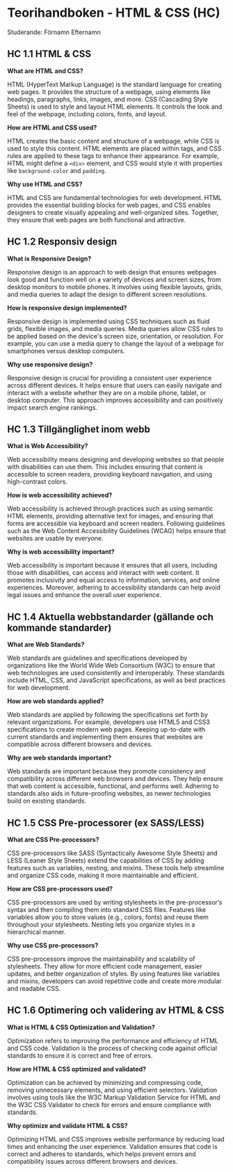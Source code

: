 # Teorihandboken - HTML & CSS (HC)
Studerande: Förnamn Efternamn

## HC 1.1 HTML & CSS

**What are HTML and CSS?**

HTML (HyperText Markup Language) is the standard language for creating web pages. It provides the structure of a webpage, using elements like headings, paragraphs, links, images, and more. CSS (Cascading Style Sheets) is used to style and layout HTML elements. It controls the look and feel of the webpage, including colors, fonts, and layout.

**How are HTML and CSS used?**

HTML creates the basic content and structure of a webpage, while CSS is used to style this content. HTML elements are placed within tags, and CSS rules are applied to these tags to enhance their appearance. For example, HTML might define a `<div>` element, and CSS would style it with properties like `background-color` and `padding`.

**Why use HTML and CSS?**

HTML and CSS are fundamental technologies for web development. HTML provides the essential building blocks for web pages, and CSS enables designers to create visually appealing and well-organized sites. Together, they ensure that web pages are both functional and attractive.

## HC 1.2 Responsiv design

**What is Responsive Design?**

Responsive design is an approach to web design that ensures webpages look good and function well on a variety of devices and screen sizes, from desktop monitors to mobile phones. It involves using flexible layouts, grids, and media queries to adapt the design to different screen resolutions.

**How is responsive design implemented?**

Responsive design is implemented using CSS techniques such as fluid grids, flexible images, and media queries. Media queries allow CSS rules to be applied based on the device's screen size, orientation, or resolution. For example, you can use a media query to change the layout of a webpage for smartphones versus desktop computers.

**Why use responsive design?**

Responsive design is crucial for providing a consistent user experience across different devices. It helps ensure that users can easily navigate and interact with a website whether they are on a mobile phone, tablet, or desktop computer. This approach improves accessibility and can positively impact search engine rankings.

## HC 1.3 Tillgänglighet inom webb

**What is Web Accessibility?**

Web accessibility means designing and developing websites so that people with disabilities can use them. This includes ensuring that content is accessible to screen readers, providing keyboard navigation, and using high-contrast colors.

**How is web accessibility achieved?**

Web accessibility is achieved through practices such as using semantic HTML elements, providing alternative text for images, and ensuring that forms are accessible via keyboard and screen readers. Following guidelines such as the Web Content Accessibility Guidelines (WCAG) helps ensure that websites are usable by everyone.

**Why is web accessibility important?**

Web accessibility is important because it ensures that all users, including those with disabilities, can access and interact with web content. It promotes inclusivity and equal access to information, services, and online experiences. Moreover, adhering to accessibility standards can help avoid legal issues and enhance the overall user experience.

## HC 1.4 Aktuella webbstandarder (gällande och kommande standarder)

**What are Web Standards?**

Web standards are guidelines and specifications developed by organizations like the World Wide Web Consortium (W3C) to ensure that web technologies are used consistently and interoperably. These standards include HTML, CSS, and JavaScript specifications, as well as best practices for web development.

**How are web standards applied?**

Web standards are applied by following the specifications set forth by relevant organizations. For example, developers use HTML5 and CSS3 specifications to create modern web pages. Keeping up-to-date with current standards and implementing them ensures that websites are compatible across different browsers and devices.

**Why are web standards important?**

Web standards are important because they promote consistency and compatibility across different web browsers and devices. They help ensure that web content is accessible, functional, and performs well. Adhering to standards also aids in future-proofing websites, as newer technologies build on existing standards.

## HC 1.5 CSS Pre-processorer (ex SASS/LESS)

**What are CSS Pre-processors?**

CSS pre-processors like SASS (Syntactically Awesome Style Sheets) and LESS (Leaner Style Sheets) extend the capabilities of CSS by adding features such as variables, nesting, and mixins. These tools help streamline and organize CSS code, making it more maintainable and efficient.

**How are CSS pre-processors used?**

CSS pre-processors are used by writing stylesheets in the pre-processor’s syntax and then compiling them into standard CSS files. Features like variables allow you to store values (e.g., colors, fonts) and reuse them throughout your stylesheets. Nesting lets you organize styles in a hierarchical manner.

**Why use CSS pre-processors?**

CSS pre-processors improve the maintainability and scalability of stylesheets. They allow for more efficient code management, easier updates, and better organization of styles. By using features like variables and mixins, developers can avoid repetitive code and create more modular and readable CSS.

## HC 1.6 Optimering och validering av HTML & CSS

**What is HTML & CSS Optimization and Validation?**

Optimization refers to improving the performance and efficiency of HTML and CSS code. Validation is the process of checking code against official standards to ensure it is correct and free of errors.

**How are HTML & CSS optimized and validated?**

Optimization can be achieved by minimizing and compressing code, removing unnecessary elements, and using efficient selectors. Validation involves using tools like the W3C Markup Validation Service for HTML and the W3C CSS Validator to check for errors and ensure compliance with standards.

**Why optimize and validate HTML & CSS?**

Optimizing HTML and CSS improves website performance by reducing load times and enhancing the user experience. Validation ensures that code is correct and adheres to standards, which helps prevent errors and compatibility issues across different browsers and devices.

